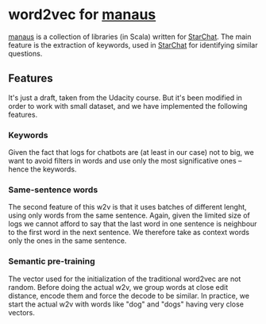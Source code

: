 # word2vec for [manaus](https://github.com/GetJenny/manaus)


[manaus](https://github.com/GetJenny/manaus) is a collection of libraries (in Scala) written for [StarChat](https://github.com/GetJenny/starchat). The main feature is the extraction of keywords, used in [StarChat](https://github.com/GetJenny/starchat) for identifying similar questions.

## Features

It's just a draft, taken from the Udacity course. But it's been modified in order to work with small dataset, and we have implemented the following features.

### Keywords
Given the fact that logs for chatbots are (at least in our case) not to big, we want to avoid filters in words and use only the most significative ones –hence the keywords.

### Same-sentence words
The second feature of this w2v is that it uses batches of different lenght, using only words from the same sentence. Again, given the limited size of logs we cannot afford to say that the last word in one sentence is neighbour to the first word in the next sentence. We therefore take as context words only the ones in the same sentence.

### Semantic pre-training
The vector used for the initialization of the traditional word2vec are not random. Before doing the actual w2v, we group words at close edit distance, encode them and force the decode to be similar. In practice, we start the actual w2v with words like "dog" and "dogs" having very close vectors.
